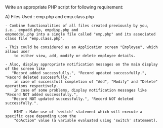 Write an appropriate PHP script for following requirement:

A) Files Used : emp.php and emp.class.php

	- Combine functionalities of all files created previously by you, i.e., empadd.php, empdisp.php and 
	empmoddel.php into a single file called "emp.php" and its associated class file "emp.class.php".

	- This could be considered as an Application screen "Employee", which allows user 
		to either view, add, modify or delete employee details.

	- Also, display appropriate notification messages on the main display of the screen like
       "Record added successfully.", "Record updated successfully.", "Record deleted successfully." 
        in case of successfull completion of "Add", "Modify" and "Delete" operations respectively.
        In case of some problems, display notification messages like "Record NOT added successfully.",
       "Record NOT updated successfully.", "Record NOT deleted successfully.".

		HINT : Make use of 'switch' statement which will execute a specific case depending upon the 
		"doAction" value (a variable evaluated using 'switch' statement).
